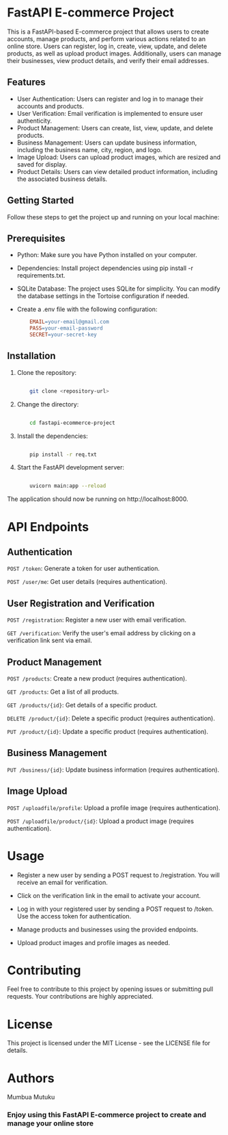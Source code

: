 # FastAPI E-commerce Project

This is a FastAPI-based E-commerce project that allows users to create accounts, manage products, and perform various actions related to an online store. Users can register, log in, create, view, update, and delete products, as well as upload product images. Additionally, users can manage their businesses, view product details, and verify their email addresses.

## Features

- User Authentication: Users can register and log in to manage their accounts and products.
- User Verification: Email verification is implemented to ensure user authenticity.
- Product Management: Users can create, list, view, update, and delete products.
- Business Management: Users can update business information, including the business name, city, region, and logo.
- Image Upload: Users can upload product images, which are resized and saved for display.
- Product Details: Users can view detailed product information, including the associated business details.

## Getting Started

Follow these steps to get the project up and running on your local machine:

## Prerequisites

- Python: Make sure you have Python installed on your computer.

- Dependencies: Install project dependencies using pip install -r requirements.txt.

- SQLite Database: The project uses SQLite for simplicity. You can modify the database settings in the Tortoise configuration if needed.

- Create a .env file with the following configuration:

    ``` makefile
        EMAIL=your-email@gmail.com
        PASS=your-email-password
        SECRET=your-secret-key
    
## Installation

1. Clone the repository:

    ``` bash

        git clone <repository-url>

2. Change the directory:

    ``` bash

        cd fastapi-ecommerce-project

3. Install the dependencies:

    ``` bash

        pip install -r req.txt

4. Start the FastAPI development server:

    ``` bash

        uvicorn main:app --reload
The application should now be running on http://localhost:8000.

# API Endpoints

## Authentication

`POST /token`: Generate a token for user authentication.

`POST /user/me`: Get user details (requires authentication).

## User Registration and Verification

`POST /registration`: Register a new user with email verification.

`GET /verification`: Verify the user's email address by clicking on a verification link sent via email.

## Product Management

`POST /products`: Create a new product (requires authentication).

`GET /products`: Get a list of all products.

`GET /products/{id}`: Get details of a specific product.

`DELETE /product/{id}`: Delete a specific product (requires authentication).

`PUT /product/{id}`: Update a specific product (requires authentication).

## Business Management

`PUT /business/{id}`: Update business information (requires authentication).

## Image Upload

`POST /uploadfile/profile`: Upload a profile image (requires authentication).

`POST /uploadfile/product/{id}`: Upload a product image (requires authentication).

# Usage

- Register a new user by sending a POST request to /registration. You will receive an email for verification.

- Click on the verification link in the email to activate your account.

- Log in with your registered user by sending a POST request to /token. Use the access token for authentication.

- Manage products and businesses using the provided endpoints.

- Upload product images and profile images as needed.

# Contributing

Feel free to contribute to this project by opening issues or submitting pull requests. Your contributions are highly appreciated.

# License

This project is licensed under the MIT License - see the LICENSE file for details.

# Authors

Mumbua Mutuku

### Enjoy using this FastAPI E-commerce project to create and manage your online store